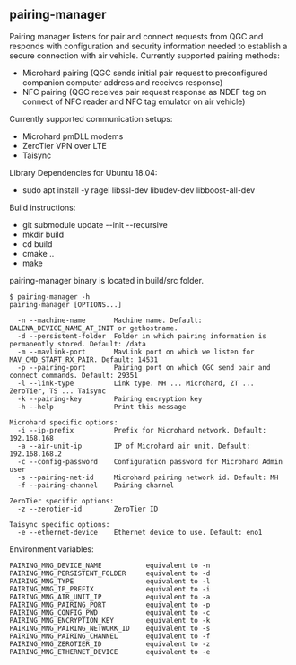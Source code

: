 ## pairing-manager

Pairing manager listens for pair and connect requests from QGC and responds with configuration and security information needed to establish a secure connection with air vehicle.
Currently supported pairing methods:
- Microhard pairing (QGC sends initial pair request to preconfigured companion computer address and receives response)
- NFC pairing       (QGC receives pair request response as NDEF tag on connect of NFC reader and NFC tag emulator on air vehicle)

Currently supported communication setups:
- Microhard pmDLL modems
- ZeroTier VPN over LTE
- Taisync

Library Dependencies for Ubuntu 18.04:
- sudo apt install -y ragel libssl-dev libudev-dev libboost-all-dev

Build instructions:
- git submodule update --init --recursive
- mkdir build
- cd build
- cmake ..
- make

pairing-manager binary is located in build/src folder.

```
$ pairing-manager -h
pairing-manager [OPTIONS...]

  -n --machine-name       Machine name. Default: BALENA_DEVICE_NAME_AT_INIT or gethostname.
  -d --persistent-folder  Folder in which pairing information is permanently stored. Default: /data
  -m --mavlink-port       MavLink port on which we listen for MAV_CMD_START_RX_PAIR. Default: 14531
  -p --pairing-port       Pairing port on which QGC send pair and connect commands. Default: 29351
  -l --link-type          Link type. MH ... Microhard, ZT ... ZeroTier, TS ... Taisync
  -k --pairing-key        Pairing encryption key
  -h --help               Print this message

Microhard specific options:
  -i --ip-prefix          Prefix for Microhard network. Default: 192.168.168
  -a --air-unit-ip        IP of Microhard air unit. Default: 192.168.168.2
  -c --config-password    Configuration password for Microhard Admin user
  -s --pairing-net-id     Microhard pairing network id. Default: MH
  -f --pairing-channel    Pairing channel

ZeroTier specific options:
  -z --zerotier-id        ZeroTier ID

Taisync specific options:
  -e --ethernet-device    Ethernet device to use. Default: eno1
```

Environment variables:
```
PAIRING_MNG_DEVICE_NAME           equivalent to -n
PAIRING_MNG_PERSISTENT_FOLDER     equivalent to -d
PAIRING_MNG_TYPE                  equivalent to -l
PAIRING_MNG_IP_PREFIX             equivalent to -i
PAIRING_MNG_AIR_UNIT_IP           equivalent to -a
PAIRING_MNG_PAIRING_PORT          equivalent to -p
PAIRING_MNG_CONFIG_PWD            equivalent to -c
PAIRING_MNG_ENCRYPTION_KEY        equivalent to -k
PAIRING_MNG_PAIRING_NETWORK_ID    equivalent to -s
PAIRING_MNG_PAIRING_CHANNEL       equivalent to -f
PAIRING_MNG_ZEROTIER_ID           equivalent to -z
PAIRING_MNG_ETHERNET_DEVICE       equivalent to -e
```

